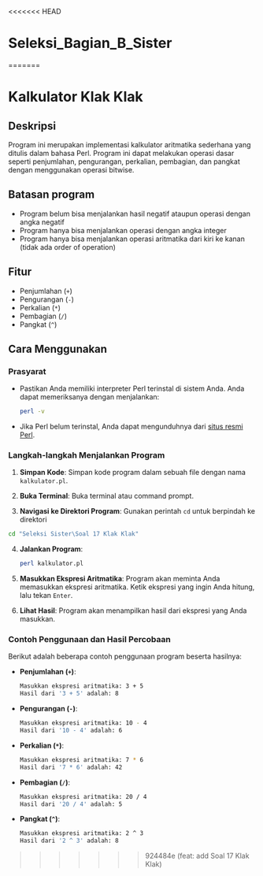 <<<<<<< HEAD
# Seleksi_Bagian_B_Sister
=======
# Kalkulator Klak Klak

## Deskripsi
Program ini merupakan implementasi kalkulator aritmatika sederhana yang ditulis dalam bahasa Perl. Program ini dapat melakukan operasi dasar seperti penjumlahan, pengurangan, perkalian, pembagian, dan pangkat dengan menggunakan operasi bitwise.

## Batasan program
- Program belum bisa menjalankan hasil negatif ataupun operasi dengan angka negatif
- Program hanya bisa menjalankan operasi dengan angka integer
- Program hanya bisa menjalankan operasi aritmatika dari kiri ke kanan (tidak ada order of operation)

## Fitur
- Penjumlahan (`+`)
- Pengurangan (`-`)
- Perkalian (`*`)
- Pembagian (`/`)
- Pangkat (`^`)

## Cara Menggunakan

### Prasyarat
- Pastikan Anda memiliki interpreter Perl terinstal di sistem Anda. Anda dapat memeriksanya dengan menjalankan:
  ```bash
  perl -v
  ```
- Jika Perl belum terinstal, Anda dapat mengunduhnya dari [situs resmi Perl](https://www.perl.org/get.html).

### Langkah-langkah Menjalankan Program

1. **Simpan Kode**: Simpan kode program dalam sebuah file dengan nama `kalkulator.pl`.

2. **Buka Terminal**: Buka terminal atau command prompt.

3. **Navigasi ke Direktori Program**: Gunakan perintah `cd` untuk berpindah ke direktori
```bash
cd "Seleksi Sister\Soal 17 Klak Klak"
```


4. **Jalankan Program**:
   ```bash
   perl kalkulator.pl
   ```

5. **Masukkan Ekspresi Aritmatika**: Program akan meminta Anda memasukkan ekspresi aritmatika. Ketik ekspresi yang ingin Anda hitung, lalu tekan `Enter`.

6. **Lihat Hasil**: Program akan menampilkan hasil dari ekspresi yang Anda masukkan.

### Contoh Penggunaan dan Hasil Percobaan

Berikut adalah beberapa contoh penggunaan program beserta hasilnya:

- **Penjumlahan (`+`)**:
  ```bash
  Masukkan ekspresi aritmatika: 3 + 5
  Hasil dari '3 + 5' adalah: 8
  ```

- **Pengurangan (`-`)**:
  ```bash
  Masukkan ekspresi aritmatika: 10 - 4
  Hasil dari '10 - 4' adalah: 6
  ```

- **Perkalian (`*`)**:
  ```bash
  Masukkan ekspresi aritmatika: 7 * 6
  Hasil dari '7 * 6' adalah: 42
  ```

- **Pembagian (`/`)**:
  ```bash
  Masukkan ekspresi aritmatika: 20 / 4
  Hasil dari '20 / 4' adalah: 5
  ```

- **Pangkat (`^`)**:
  ```bash
  Masukkan ekspresi aritmatika: 2 ^ 3
  Hasil dari '2 ^ 3' adalah: 8
  ```
>>>>>>> 924484e (feat: add Soal 17 Klak Klak)
